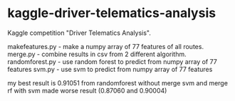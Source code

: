 # kaggle-driver-telematics-analysis
Kaggle competition "Driver Telematics Analysis".

makefeatures.py - make a numpy array of 77 features of all routes.
merge.py - combine results in csv from 2 different algorithm.
randomforest.py - use random forest to predict from numpy array of 77 features
svm.py - use svm to predict from numpy array of 77 features

my best result is 0.91051 from randomforest without merge
svm and merge rf with svm made worse result (0.87060 and 0.90004)
